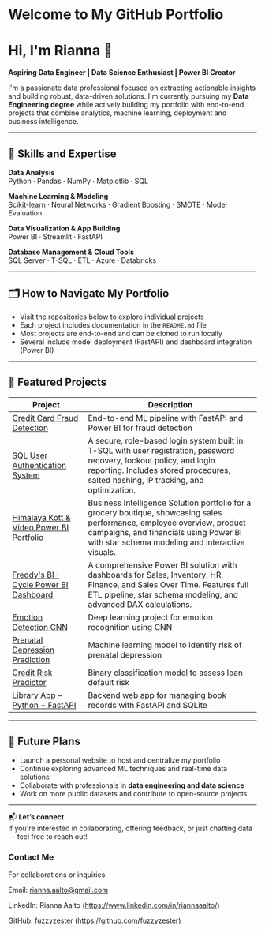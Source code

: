 # Welcome to My GitHub Portfolio

# Hi, I'm Rianna 👋  
**Aspiring Data Engineer | Data Science Enthusiast | Power BI Creator**

I'm a passionate data professional focused on extracting actionable insights and building robust, data-driven solutions. I'm currently pursuing my **Data Engineering degree** while actively building my portfolio with end-to-end projects that combine analytics, machine learning, deployment and business intelligence.

---

## 🚀 Skills and Expertise

**Data Analysis**  
Python · Pandas · NumPy · Matplotlib · SQL

**Machine Learning & Modeling**  
Scikit-learn · Neural Networks · Gradient Boosting · SMOTE · Model Evaluation

**Data Visualization & App Building**  
Power BI · Streamlit · FastAPI

**Database Management & Cloud Tools**  
SQL Server · T-SQL · ETL · Azure · Databricks

---

## 🗂️ How to Navigate My Portfolio

- Visit the repositories below to explore individual projects
- Each project includes documentation in the `README.md` file
- Most projects are end-to-end and can be cloned to run locally
- Several include model deployment (FastAPI) and dashboard integration (Power BI)

---

## 📌 Featured Projects

| Project | Description |
|--------|-------------|
| [Credit Card Fraud Detection](https://github.com/fuzzyzester/creditcard-fraud-detection) | End-to-end ML pipeline with FastAPI and Power BI for fraud detection |
| [SQL User Authentication System](https://github.com/fuzzyzester/SQL-usertAuthenticationSystem) | A secure, role-based login system built in T-SQL with user registration, password recovery, lockout policy, and login reporting. Includes stored procedures, salted hashing, IP tracking, and optimization. |
| [Himalaya Kött & Video Power BI Portfolio](https://github.com/fuzzyzester/HKV_BusinessIntelligence_solution) | Business Intelligence Solution portfolio for a grocery boutique, showcasing sales performance, employee overview, product campaigns, and financials using Power BI with star schema modeling and interactive visuals. |
| [Freddy's BI-Cycle Power BI Dashboard](https://github.com/fuzzyzester/Freddys_businessintelligence_solution) | A comprehensive Power BI solution with dashboards for Sales, Inventory, HR, Finance, and Sales Over Time. Features full ETL pipeline, star schema modeling, and advanced DAX calculations. |
| [Emotion Detection CNN](https://github.com/fuzzyzester/Emotion_Detection_CNN) | Deep learning project for emotion recognition using CNN |
| [Prenatal Depression Prediction](https://github.com/fuzzyzester/machine-learning-predict-prenatal-depression) | Machine learning model to identify risk of prenatal depression |
| [Credit Risk Predictor](https://github.com/fuzzyzester/credit-risk-predictor) | Binary classification model to assess loan default risk |
| [Library App – Python + FastAPI](https://github.com/fuzzyzester/library-app-python-fastAPI) | Backend web app for managing book records with FastAPI and SQLite |

---

## 🎯 Future Plans

- Launch a personal website to host and centralize my portfolio
- Continue exploring advanced ML techniques and real-time data solutions
- Collaborate with professionals in **data engineering and data science**
- Work on more public datasets and contribute to open-source projects

---

📬 **Let’s connect**  
If you're interested in collaborating, offering feedback, or just chatting data — feel free to reach out!




### Contact Me
For collaborations or inquiries:

Email: rianna.aalto@gmail.com

LinkedIn: Rianna Aalto (https://www.linkedin.com/in/riannaaalto/)

GitHub: fuzzyzester (https://github.com/fuzzyzester)
